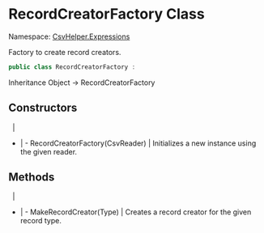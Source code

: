 # RecordCreatorFactory Class

Namespace: [CsvHelper.Expressions](/api/CsvHelper.Expressions)

Factory to create record creators.

```cs
public class RecordCreatorFactory : 
```

Inheritance Object -> RecordCreatorFactory

## Constructors
&nbsp; | &nbsp;
- | -
RecordCreatorFactory(CsvReader) | Initializes a new instance using the given reader.

## Methods
&nbsp; | &nbsp;
- | -
MakeRecordCreator(Type) | Creates a record creator for the given record type.
